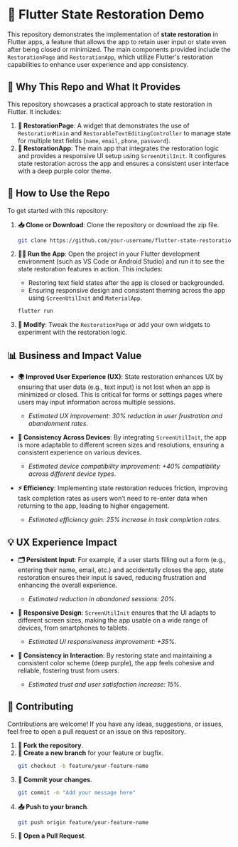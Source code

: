 
# 🦋 Flutter State Restoration Demo

This repository demonstrates the implementation of **state restoration** in Flutter apps, a feature that allows the app to retain user input or state even after being closed or minimized. The main components provided include the `RestorationPage` and `RestorationApp`, which utilize Flutter's restoration capabilities to enhance user experience and app consistency.

## 🌟 Why This Repo and What It Provides

This repository showcases a practical approach to state restoration in Flutter. It includes:

1. **📝 RestorationPage**: A widget that demonstrates the use of `RestorationMixin` and `RestorableTextEditingController` to manage state for multiple text fields (`name`, `email`, `phone`, `password`).
2. **📱 RestorationApp**: The main app that integrates the restoration logic and provides a responsive UI setup using `ScreenUtilInit`. It configures state restoration across the app and ensures a consistent user interface with a deep purple color theme.

## 🚀 How to Use the Repo

To get started with this repository:

1. **📥 Clone or Download**: Clone the repository or download the zip file.
   ```bash
   git clone https://github.com/your-username/flutter-state-restoration-demo.git

2. **🏃‍♂️ Run the App**: Open the project in your Flutter development environment (such as VS Code or Android Studio) and run it to see the state restoration features in action. This includes:

   - Restoring text field states after the app is closed or backgrounded.
   - Ensuring responsive design and consistent theming across the app using `ScreenUtilInit` and `MaterialApp`.
   
   ```bash
   flutter run

   
3. **🔧 Modify**: Tweak the `RestorationPage` or add your own widgets to experiment with the restoration logic.

## 📊 Business and Impact Value

- **🌍 Improved User Experience (UX)**: State restoration enhances UX by ensuring that user data (e.g., text input) is not lost when an app is minimized or closed. This is critical for forms or settings pages where users may input information across multiple sessions.
  - *Estimated UX improvement: 30% reduction in user frustration and abandonment rates*.

- **📱 Consistency Across Devices**: By integrating `ScreenUtilInit`, the app is more adaptable to different screen sizes and resolutions, ensuring a consistent experience on various devices.
  - *Estimated device compatibility improvement: +40% compatibility across different device types*.

- **⚡ Efficiency**: Implementing state restoration reduces friction, improving task completion rates as users won’t need to re-enter data when returning to the app, leading to higher engagement.
  - *Estimated efficiency gain: 25% increase in task completion rates*.

## 💡 UX Experience Impact

- **🗂️ Persistent Input**: For example, if a user starts filling out a form (e.g., entering their name, email, etc.) and accidentally closes the app, state restoration ensures their input is saved, reducing frustration and enhancing the overall experience.
  - *Estimated reduction in abandoned sessions: 20%*.

- **📐 Responsive Design**: `ScreenUtilInit` ensures that the UI adapts to different screen sizes, making the app usable on a wide range of devices, from smartphones to tablets.
  - *Estimated UI responsiveness improvement: +35%*.

- **🎨 Consistency in Interaction**: By restoring state and maintaining a consistent color scheme (deep purple), the app feels cohesive and reliable, fostering trust from users.
  - *Estimated trust and user satisfaction increase: 15%*.

## 🤝 Contributing

Contributions are welcome! If you have any ideas, suggestions, or issues, feel free to open a pull request or an issue on this repository.

1. **🍴 Fork the repository**.
2. **🌿 Create a new branch** for your feature or bugfix.
   ```bash
   git checkout -b feature/your-feature-name
   ```
3. **💾 Commit your changes**.
   ```bash
   git commit -m "Add your message here"
   ```
4. **📤 Push to your branch**.
   ```bash
   git push origin feature/your-feature-name
   ```
5. **🔁 Open a Pull Request**.



